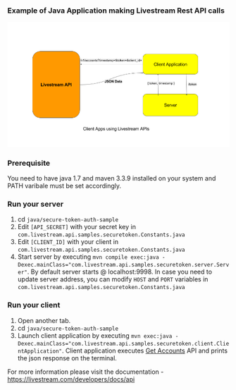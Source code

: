 ### Example of Java Application making Livestream Rest API calls

![Flow](flow.png)

### Prerequisite

You need to have java 1.7 and maven 3.3.9 installed on your system and PATH varibale must be set accordingly.

### Run your server

1. cd `java/secure-token-auth-sample`
2. Edit `[API_SECRET]` with your secret key in `com.livestream.api.samples.securetoken.Constants.java`
3. Edit `[CLIENT_ID]` with your client in `com.livestream.api.samples.securetoken.Constants.java`
3. Start server by executing `mvn compile exec:java -Dexec.mainClass="com.livestream.api.samples.securetoken.server.Server"`. By default server starts @ localhost:9998. In case you need to update server address, you can modify `HOST` and `PORT` variables in `com.livestream.api.samples.securetoken.Constants.java`

### Run your client

1. Open another tab.
2. cd `java/secure-token-auth-sample`
3. Launch client application by executing `mvn exec:java -Dexec.mainClass="com.livestream.api.samples.securetoken.client.ClientApplication"`. Client application executes [Get Accounts](https://livestream.com/developers/docs/api#get-accounts) API and prints the json response on the terminal.

For more information please visit the documentation - https://livestream.com/developers/docs/api